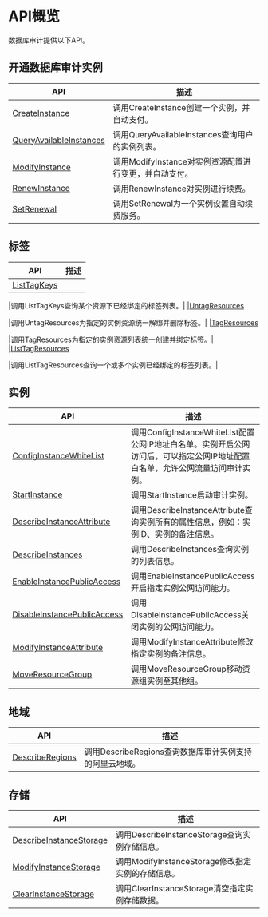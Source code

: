 # API概览

数据库审计提供以下API。

## 开通数据库审计实例

|API|描述|
|---|--|
|[CreateInstance](/cn.zh-CN/API参考（C100）/开通数据库审计实例/CreateInstance.md)|调用CreateInstance创建一个实例，并自动支付。|
|[QueryAvailableInstances](/cn.zh-CN/API参考（C100）/开通数据库审计实例/QueryAvailableInstances.md)|调用QueryAvailableInstances查询用户的实例列表。|
|[ModifyInstance](/cn.zh-CN/API参考（C100）/开通数据库审计实例/ModifyInstance.md)|调用ModifyInstance对实例资源配置进行变更，并自动支付。|
|[RenewInstance](/cn.zh-CN/API参考（C100）/开通数据库审计实例/RenewInstance.md)|调用RenewInstance对实例进行续费。|
|[SetRenewal](/cn.zh-CN/API参考（C100）/开通数据库审计实例/SetRenewal.md)|调用SetRenewal为一个实例设置自动续费服务。|

## 标签

|API|描述|
|---|--|
|[ListTagKeys](/cn.zh-CN/API参考（C100）/标签/ListTagKeys.md)

|调用ListTagKeys查询某个资源下已经绑定的标签列表。|
|[UntagResources](/cn.zh-CN/API参考（C100）/标签/UntagResources.md)

|调用UntagResources为指定的实例资源统一解绑并删除标签。|
|[TagResources](/cn.zh-CN/API参考（C100）/标签/TagResources.md)

|调用TagResources为指定的实例资源列表统一创建并绑定标签。|
|[ListTagResources](/cn.zh-CN/API参考（C100）/标签/ListTagResources.md)

|调用ListTagResources查询一个或多个实例已经绑定的标签列表。|

## 实例

|API|描述|
|---|--|
|[ConfigInstanceWhiteList](/cn.zh-CN/API参考（C100）/实例/ConfigInstanceWhiteList.md)|调用ConfigInstanceWhiteList配置公网IP地址白名单。实例开启公网访问后，可以指定公网IP地址配置白名单，允许公网流量访问审计实例。|
|[StartInstance](/cn.zh-CN/API参考（C100）/实例/StartInstance.md)|调用StartInstance启动审计实例。|
|[DescribeInstanceAttribute](/cn.zh-CN/API参考（C100）/实例/DescribeInstanceAttribute.md)|调用DescribeInstanceAttribute查询实例所有的属性信息，例如：实例ID、实例的备注信息。|
|[DescribeInstances](/cn.zh-CN/API参考（C100）/实例/DescribeInstances.md)|调用DescribeInstances查询实例的列表信息。|
|[EnableInstancePublicAccess](/cn.zh-CN/API参考（C100）/实例/EnableInstancePublicAccess.md)|调用EnableInstancePublicAccess开启指定实例公网访问能力。|
|[DisableInstancePublicAccess](/cn.zh-CN/API参考（C100）/实例/DisableInstancePublicAccess.md)|调用DisableInstancePublicAccess关闭实例的公网访问能力。|
|[ModifyInstanceAttribute](/cn.zh-CN/API参考（C100）/实例/ModifyInstanceAttribute.md)|调用ModifyInstanceAttribute修改指定实例的备注信息。|
|[MoveResourceGroup](/cn.zh-CN/API参考（C100）/实例/MoveResourceGroup.md)|调用MoveResourceGroup移动资源组实例至其他组。|

## 地域

|API|描述|
|---|--|
|[DescribeRegions](/cn.zh-CN/API参考（C100）/地域/DescribeRegions.md)|调用DescribeRegions查询数据库审计实例支持的阿里云地域。|

## 存储

|API|描述|
|---|--|
|[DescribeInstanceStorage](/cn.zh-CN/API参考（C100）/存储/DescribeInstanceStorage.md)|调用DescribeInstanceStorage查询实例存储信息。|
|[ModifyInstanceStorage](/cn.zh-CN/API参考（C100）/存储/ModifyInstanceStorage.md)|调用ModifyInstanceStorage修改指定实例的存储信息。|
|[ClearInstanceStorage](/cn.zh-CN/API参考（C100）/存储/ClearInstanceStorage.md)|调用ClearInstanceStorage清空指定实例存储数据。|

